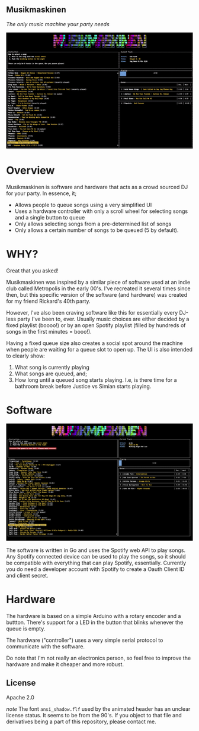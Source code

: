 ## Musikmaskinen
_The only music machine your party needs_

![](readme-assets/demo.gif)

# Overview
Musikmaskinen is software and hardware that acts as a crowd sourced DJ for your party. In essence, it;

* Allows people to queue songs using a very simplified UI
* Uses a hardware controller with only a scroll wheel for selecting songs and a single button to queue 
* Only allows selecting songs from a pre-determined list of songs
* Only allows a certain number of songs to be queued (5 by default). 

# WHY?

Great that you asked! 

Musikmaskinen was inspired by a similar piece of software used at an indie club called Metropolis in the early 00's. I've recreated it several times since then, but this specific version of the software (and hardware) was created for my friend Rickard's 40th party. 

However, I've also been craving software like this for essentially every DJ-less party I've been to, ever. Usually music choices are either decided by a fixed playlist (boooo!) or by an open Spotify playlist (filled by hundreds of songs in the first minutes = booo!).

Having a fixed queue size also creates a social spot around the machine when people are waiting for a queue slot to open up. The UI is also intended to clearly show:

1. What song is currently playing
2. What songs are queued, and;
3. How long until a queued song starts playing. I.e, is there time for a bathroom break before Justice vs Simian starts playing.

# Software

![](readme-assets/mm-screenshot.png)

The software is written in Go and uses the Spotify web API to play songs. Any Spotify connected device can be used to play the songs, so it should be compatible with everything that can play Spotify, essentially. Currently you do need a developer account with Spotify to create a Oauth Client ID and client secret.

# Hardware
The hardware is based on a simple Arduino with a rotary encoder and a buttton. There's support for a LED in the button that blinks whenever the queue is empty. 

The hardware ("controller") uses a very simple serial protocol to communicate with the software.

Do note that I'm not really an electronics person, so feel free to improve the hardware and make it cheaper and more robust.

## License

Apache 2.0

_note_ The font `ansi_shadow.flf` used by the animated header has an unclear license status. It seems to be from the 90's. If you object to that file and derivatives being a part of this repository, please contact me. 
